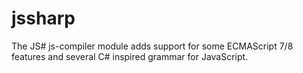 # jssharp
The JS# js-compiler module adds support for some ECMAScript 7/8 features and several C# inspired grammar for JavaScript.
